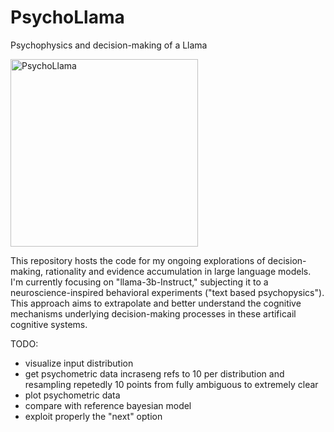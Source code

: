 # PsychoLlama
Psychophysics and decision-making of a Llama 

<img src="https://github.com/gmatteuc/PsychoLlama/assets/26957038/96028fb4-acec-43cb-845a-09249917a913" width="300" alt="PsychoLlama">

This repository hosts the code for my ongoing explorations of decision-making, rationality and evidence accumulation in large language models. I'm currently focusing on "llama-3b-Instruct," subjecting it to a neuroscience-inspired behavioral experiments ("text based psychopysics"). This approach aims to extrapolate and better understand the cognitive mechanisms underlying decision-making processes in these artificail cognitive systems.

TODO:
- visualize input distribution
- get psychometric data incraseng refs to 10 per distribution and resampling repetedly 10 points from fully ambiguous to extremely clear
- plot psychometric data
- compare with reference bayesian model
- exploit properly the "next" option

